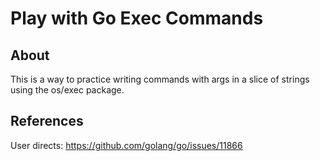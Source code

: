 # Play with Go Exec Commands

## About

This is a way to practice writing commands with args in a slice of strings using the os/exec package.

## References

User directs: https://github.com/golang/go/issues/11866
